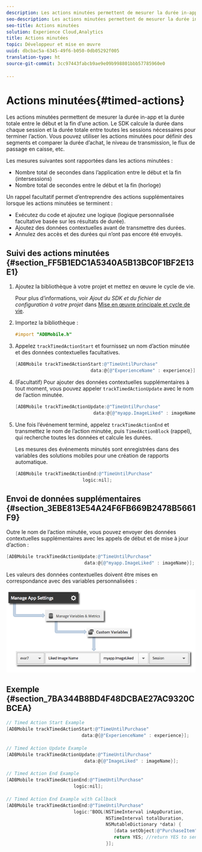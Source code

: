 ```yaml
---
description: Les actions minutées permettent de mesurer la durée in-app et la durée totale entre le début et la fin d’une action. Le SDK calcule la durée dans chaque session et la durée totale entre toutes les sessions nécessaires pour terminer l’action. Vous pouvez utiliser les actions minutées pour définir des segments et comparer la durée d’achat, le niveau de transmission, le flux de passage en caisse, etc.
seo-description: Les actions minutées permettent de mesurer la durée in-app et la durée totale entre le début et la fin d’une action. Le SDK calcule la durée dans chaque session et la durée totale entre toutes les sessions nécessaires pour terminer l’action. Vous pouvez utiliser les actions minutées pour définir des segments et comparer la durée d’achat, le niveau de transmission, le flux de passage en caisse, etc.
seo-title: Actions minutées
solution: Experience Cloud,Analytics
title: Actions minutées
topic: Développeur et mise en œuvre
uuid: dbcbac5a-6345-49f6-b050-0db05292f005
translation-type: ht
source-git-commit: 3cc97443fabcb9ae9e09b998801bbb57785960e0

---
```



# Actions minutées{#timed-actions}

Les actions minutées permettent de mesurer la durée in-app et la durée totale entre le début et la fin d’une action. Le SDK calcule la durée dans chaque session et la durée totale entre toutes les sessions nécessaires pour terminer l’action. Vous pouvez utiliser les actions minutées pour définir des segments et comparer la durée d’achat, le niveau de transmission, le flux de passage en caisse, etc.

Les mesures suivantes sont rapportées dans les actions minutées :

* Nombre total de secondes dans l’application entre le début et la fin (intersessions)
* Nombre total de secondes entre le début et la fin (horloge)

Un rappel facultatif permet d’entreprendre des actions supplémentaires lorsque les actions minutées se terminent :

* Exécutez du code et ajoutez une logique (logique personnalisée facultative basée sur les résultats de durée).
* Ajoutez des données contextuelles avant de transmettre des durées.
* Annulez des accès et des durées qui n’ont pas encore été envoyés.

## Suivi des actions minutées {#section_FF5B1EDC1A5340A5B13BC0F1BF2E13E1}

1. Ajoutez la bibliothèque à votre projet et mettez en œuvre le cycle de vie.

   Pour plus d’informations, voir *Ajout du SDK et du fichier de configuration à votre projet* dans [Mise en œuvre principale et cycle de vie](/help/ios/getting-started/dev-qs.md).
1. Importez la bibliothèque :

   ```objective-c
   #import "ADBMobile.h"
   ```

1. Appelez `trackTimedActionStart` et fournissez un nom d’action minutée et des données contextuelles facultatives.

   ```objective-c
   [ADBMobile trackTimedActionStart:@"TimeUntilPurchase"  
                               data:@{@"ExperienceName" : experience}];
   ```

1. (Facultatif) Pour ajouter des données contextuelles supplémentaires à tout moment, vous pouvez appeler `trackTimedActionUpdate` avec le nom de l’action minutée.

   ```objective-c
   [ADBMobile trackTimedActionUpdate:@"TimeUntilPurchase"  
                                data:@{@"myapp.ImageLiked" : imageName}];
   ```

1. Une fois l’événement terminé, appelez `trackTimedActionEnd` et transmettez le nom de l’action minutée, puis `TimedActionBlock` (rappel), qui recherche toutes les données et calcule les durées.

   Les mesures des événements minutés sont enregistrées dans des variables des solutions mobiles pour une création de rapports automatique.

   ```objective-c
   [ADBMobile trackTimedActionEnd:@"TimeUntilPurchase"  
                            logic:nil];
   ```

## Envoi de données supplémentaires {#section_3EBE813E54A24F6FB669B2478B5661F9}

Outre le nom de l’action minutée, vous pouvez envoyer des données contextuelles supplémentaires avec les appels de début et de mise à jour d’action :

```objective-c
[ADBMobile trackTimedActionUpdate:@"TimeUntilPurchase"  
                             data:@{@"myapp.ImageLiked" : imageName}];
```

Les valeurs des données contextuelles doivent être mises en correspondance avec des variables personnalisées :

![](assets/map-variable-context-ltv.png)

## Exemple {#section_7BA344B8BD4F48DCBAE27AC9320CBCEA}

```objective-c
// Timed Action Start Example 
[ADBMobile trackTimedActionStart:@"TimeUntilPurchase"  
                            data:@{@"ExperienceName" : experience}];

// Timed Action Update Example 
[ADBMobile trackTimedActionUpdate:@"TimeUntilPurchase"  
                             data:@{@"ImageLiked" : imageName}];

// Timed Action End Example 
[ADBMobile trackTimedActionEnd:@"TimeUntilPurchase"  
                         logic:nil]; 
 
// Timed Action End Example with Callback 
[ADBMobile trackTimedActionEnd:@"TimeUntilPurchase"  
                         logic:^BOOL(NSTimeInterval inAppDuration,  
                                     NSTimeInterval totalDuration,  
                                     NSMutableDictionary *data) { 
                                        [data setObject:@"PurchaseItem" forKey:@"Item453"]; 
                                        return YES; //return YES to send the hit, NO to cancel 
                                     }];
```

